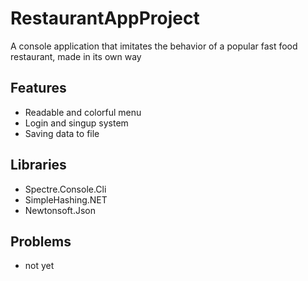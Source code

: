 # RestaurantAppProject
A console application that imitates the behavior of a popular fast food restaurant, made in its own way

## Features
- Readable and colorful menu
- Login and singup system
- Saving data to file


## Libraries
- Spectre.Console.Cli
- SimpleHashing.NET
- Newtonsoft.Json

## Problems
- not yet
